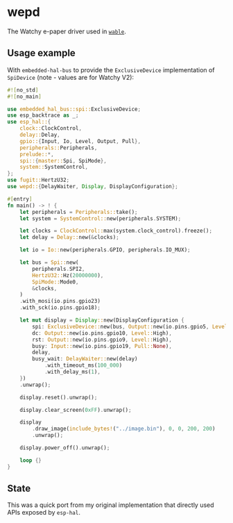 # wepd

The Watchy e-paper driver used in [`wable`](https://github.com/invpt/wable).

## Usage example

With `embedded-hal-bus` to provide the `ExclusiveDevice` implementation of `SpiDevice` (note - values are for Watchy V2):
```rust
#![no_std]
#![no_main]

use embedded_hal_bus::spi::ExclusiveDevice;
use esp_backtrace as _;
use esp_hal::{
    clock::ClockControl,
    delay::Delay,
    gpio::{Input, Io, Level, Output, Pull},
    peripherals::Peripherals,
    prelude::*,
    spi::{master::Spi, SpiMode},
    system::SystemControl,
};
use fugit::HertzU32;
use wepd::{DelayWaiter, Display, DisplayConfiguration};

#[entry]
fn main() -> ! {
    let peripherals = Peripherals::take();
    let system = SystemControl::new(peripherals.SYSTEM);

    let clocks = ClockControl::max(system.clock_control).freeze();
    let delay = Delay::new(&clocks);

    let io = Io::new(peripherals.GPIO, peripherals.IO_MUX);

    let bus = Spi::new(
        peripherals.SPI2,
        HertzU32::Hz(20000000),
        SpiMode::Mode0,
        &clocks,
    )
    .with_mosi(io.pins.gpio23)
    .with_sck(io.pins.gpio18);

    let mut display = Display::new(DisplayConfiguration {
        spi: ExclusiveDevice::new(bus, Output::new(io.pins.gpio5, Level::High), delay).unwrap(),
        dc: Output::new(io.pins.gpio10, Level::High),
        rst: Output::new(io.pins.gpio9, Level::High),
        busy: Input::new(io.pins.gpio19, Pull::None),
        delay,
        busy_wait: DelayWaiter::new(delay)
            .with_timeout_ms(100_000)
            .with_delay_ms(1),
    })
    .unwrap();

    display.reset().unwrap();

    display.clear_screen(0xFF).unwrap();

    display
        .draw_image(include_bytes!("../image.bin"), 0, 0, 200, 200)
        .unwrap();

    display.power_off().unwrap();

    loop {}
}
```

## State

This was a quick port from my original implementation that directly used APIs exposed by `esp-hal`.
